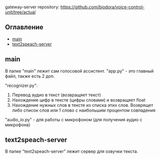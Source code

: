 gateway-server repository: https://github.com/biodora/voice-control-unit/tree/actual

## Оглавление
- [main](#main)
- [text2speach-server](#text2speach-server)


## main
В папке "main" лежит сам голосовой ассистент. "app.py" - это главный файл, также есть 2 доп.

"recognizer.py":
1) Перевод аудио в текст (возвращяет текст)
2) Нахождение цифр в тексте (цифры словами) и возвращяет float
3) Нахождение нужных слов в тексте из списка этих слов. Возврящет либо список слов или 1 слово с наибольшим процентом совпадения

"audio_io.py" - для работы с микрофоном (для получения аудио с микрофона)

## text2speach-server
В папке "text2speach-server" лежит сервер для озвучки текста.

